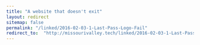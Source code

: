 ```yaml
---
title: "A website that doesn't exit"
layout: redirect
sitemap: false
permalink: "/linked/2016-02-03-1-Last-Pass-Logo-Fail"
redirect_to:  "http://missourivalley.tech/linked/2016-02-03-1-Last-Pass-Logo-Fail"
---
```

